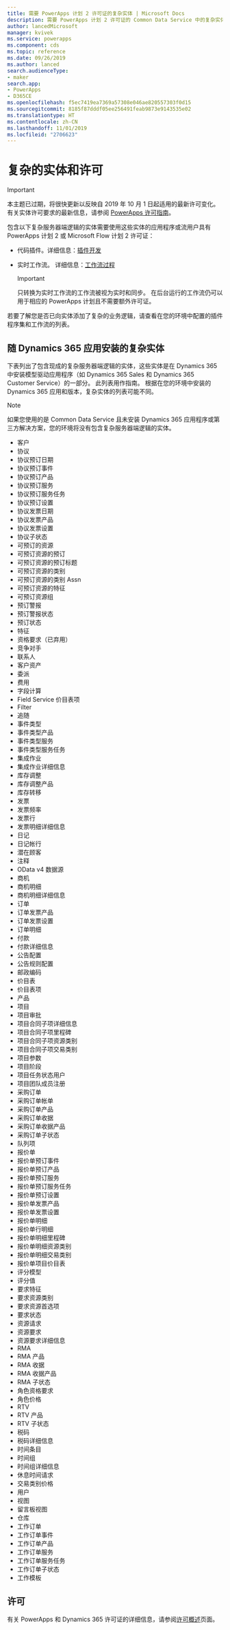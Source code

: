 ```yaml
---
title: 需要 PowerApps 计划 2 许可证的复杂实体 | Microsoft Docs
description: 需要 PowerApps 计划 2 许可证的 Common Data Service 中的复杂实体列表。
author: lancedMicrosoft
manager: kvivek
ms.service: powerapps
ms.component: cds
ms.topic: reference
ms.date: 09/26/2019
ms.author: lanced
search.audienceType:
- maker
search.app:
- PowerApps
- D365CE
ms.openlocfilehash: f5ec7419ea7369a57308e046ae820557303f0d15
ms.sourcegitcommit: 8185f87dddf05ee256491feab9873e9143535e02
ms.translationtype: HT
ms.contentlocale: zh-CN
ms.lasthandoff: 11/01/2019
ms.locfileid: "2706623"
---
```

# <a name="complex-entities-and-licensing"></a>复杂的实体和许可

> [!IMPORTANT]
> 本主题已过期，将很快更新以反映自 2019 年 10 月 1 日起适用的最新许可变化。 有关实体许可要求的最新信息，请参阅 [PowerApps 许可指南](https://go.microsoft.com/fwlink/?linkid=2085130)。

包含以下复杂服务器端逻辑的实体需要使用这些实体的应用程序或流用户具有 PowerApps 计划 2 或 Microsoft Flow 计划 2 许可证：

* 代码插件。详细信息：[插件开发](/powerapps/developer/common-data-service/plug-ins)
* 实时工作流。 详细信息：[工作流过程](/flow/workflow-processes)

    > [!IMPORTANT]
    >  只转换为实时工作流的工作流被视为实时和同步。 在后台运行的工作流仍可以用于相应的 PowerApps 计划且不需要额外许可证。

若要了解您是否已向实体添加了复杂的业务逻辑，请查看在您的环境中配置的插件程序集和工作流的列表。

## <a name="complex-entities-installed-with-dynamics-365-apps"></a>随 Dynamics 365 应用安装的复杂实体
下表列出了包含现成的复杂服务器端逻辑的实体，这些实体是在 Dynamics 365 中安装模型驱动应用程序（如 Dynamics 365 Sales 和 Dynamics 365 Customer Service）的一部分。 此列表用作指南。 根据在您的环境中安装的 Dynamics 365 应用和版本，复杂实体的列表可能不同。

> [!NOTE]
>  如果您使用的是 Common Data Service 且未安装 Dynamics 365 应用程序或第三方解决方案，您的环境将没有包含复杂服务器端逻辑的实体。

* 客户
* 协议
* 协议预订日期
* 协议预订事件
* 协议预订产品
* 协议预订服务
* 协议预订服务任务
* 协议预订设置
* 协议发票日期
* 协议发票产品
* 协议发票设置
* 协议子状态
* 可预订的资源
* 可预订资源的预订
* 可预订资源的预订标题
* 可预订资源的类别
* 可预订资源的类别 Assn
* 可预订资源的特征
* 可预订资源组
* 预订警报
* 预订警报状态
* 预订状态
* 特征
* 资格要求（已弃用）
* 竞争对手
* 联系人
* 客户资产
* 委派
* 费用
* 字段计算
* Field Service 价目表项
* Filter
* 追随
* 事件类型
* 事件类型产品
* 事件类型服务
* 事件类型服务任务
* 集成作业
* 集成作业详细信息
* 库存调整
* 库存调整产品
* 库存转移
* 发票
* 发票频率
* 发票行
* 发票明细详细信息
* 日记
* 日记帐行
* 潜在顾客
* 注释
* OData v4 数据源
* 商机
* 商机明细
* 商机明细详细信息
* 订单
* 订单发票产品
* 订单发票设置
* 订单明细
* 付款
* 付款详细信息
* 公告配置
* 公告规则配置
* 邮政编码
* 价目表
* 价目表项
* 产品
* 项目
* 项目审批
* 项目合同子项详细信息
* 项目合同子项里程碑
* 项目合同子项资源类别
* 项目合同子项交易类别
* 项目参数
* 项目阶段
* 项目任务状态用户
* 项目团队成员注册
* 采购订单
* 采购订单帐单
* 采购订单产品
* 采购订单收据
* 采购订单收据产品
* 采购订单子状态
* 队列项
* 报价单
* 报价单预订事件
* 报价单预订产品
* 报价单预订服务
* 报价单预订服务任务
* 报价单预订设置
* 报价单发票产品
* 报价单发票设置
* 报价单明细
* 报价单行明细
* 报价单明细里程碑
* 报价单明细资源类别
* 报价单明细交易类别
* 报价单项目价目表
* 评分模型
* 评分值
* 要求特征
* 要求资源类别
* 要求资源首选项
* 要求状态
* 资源请求
* 资源要求
* 资源要求详细信息
* RMA
* RMA 产品
* RMA 收据
* RMA 收据产品
* RMA 子状态
* 角色资格要求
* 角色价格
* RTV
* RTV 产品
* RTV 子状态
* 税码
* 税码详细信息
* 时间条目
* 时间组
* 时间组详细信息
* 休息时间请求
* 交易类别价格
* 用户
* 视图
* 留言板视图
* 仓库
* 工作订单
* 工作订单事件
* 工作订单产品
* 工作订单服务
* 工作订单服务任务
* 工作订单子状态
* 工作模板


## <a name="licensing"></a>许可
有关 PowerApps 和 Dynamics 365 许可证的详细信息，请参阅[许可概述](../../administrator/pricing-billing-skus.md)页面。

